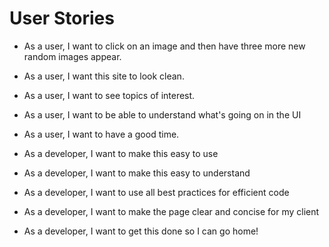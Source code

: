 # User Stories

- As a user, I want to click on an image and then have three more new random images appear.
- As a user, I want this site to look clean.
- As a user, I want to see topics of interest.
- As a user, I want to be able to understand what's going on in the UI
- As a user, I want to have a good time.

- As a developer, I want to make this easy to use
- As a developer, I want to make this easy to understand
- As a developer, I want to use all best practices for efficient code
- As a developer, I want to make the page clear and concise for my client
- As a developer, I want to get this done so I can go home!
